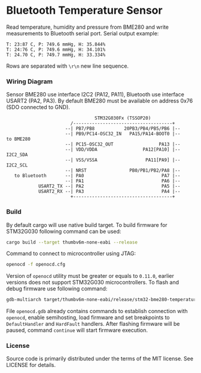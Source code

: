 # Bluetooth Temperature Sensor

Read temperature, humidity and pressure from BME280 and write measurements to Bluetooth serial port. Serial output
example:

```
T: 23:87 C, P: 749.6 mmHg, H: 35.844%
T: 24:76 C, P: 749.6 mmHg, H: 34.101%
T: 24.70 C, P: 749.7 mmHg, H: 33.334%
```

Rows are separated with `\r\n` new line sequence.

### Wiring Diagram

Sensor BME280 use interface I2C2 (PA12, PA11), Bluetooth use interface USART2 (PA2, PA3). By default BME280 must be
available on address 0x76 (SDO connected to GND).

```
                                 STM32G030Fx (TSSOP20)
                        /-------------------------------------+
                      --| PB7/PB8           20PB3/PB4/PB5/PB6 |--
                      --| PB9/PC14-OSC32_IN   PA15/PA14-BOOT0 |--      to BME280
                      --| PC15-OSC32_OUT                 PA13 |--
                      --| VDD/VDDA                 PA12[PA10] |-- I2C2_SDA
                      --| VSS/VSSA                  PA11[PA9] |-- I2C2_SCL
                      --| NRST                PB0/PB1/PB2/PA8 |--
   to Bluetooth       --| PA0                             PA7 |--
                      --| PA1                             PA6 |--
            USART2_TX --| PA2                             PA5 |--
            USART2_RX --| PA3                             PA4 |--
                        +-------------------------------------+
```

### Build

By default cargo will use native build target. To build firmware for STM32G030 following command can be used:

```sh
cargo build --target thumbv6m-none-eabi --release
```

Command to connect to microcontroller using JTAG:

```sh
openocd -f openocd.cfg
```

Version of `openocd` utility must be greater or equals to `0.11.0`, earlier versions does not support STM32G030
microcontrollers. To flash and debug firmware use following command:

```sh
gdb-multiarch target/thumbv6m-none-eabi/release/stm32-bme280-temperature --command openocd.gdb
```

File `openocd.gdb` already contains commands to establish connection with `openocd`, enable semihosting, load firmware
and set breakpoints to `DefaultHandler` and `HardFault` handlers. After flashing firmware will be paused, command
`continue` will start firmware execution.

### License

Source code is primarily distributed under the terms of the MIT license. See LICENSE for details.
